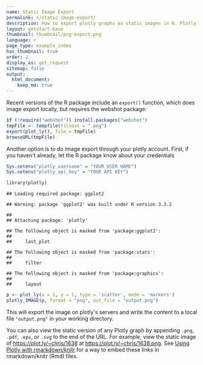 ```yaml
---
name: Static Image Export
permalink: r/static-image-export/
description: How to export plotly graphs as static images in R. Plotly supports png, svg, jpg, and pdf image export.
layout: getstart-base
thumbnail: thumbnail/png-export.png
language: r
page_type: example_index
has_thumbnail: true
order: 2
display_as: get_request
sitemap: false
output: 
  html_document:
    keep_md: true
---
```


Recent versions of the R package include an `export()` function, which does image export locally, but requires the webshot package:


```r
if (!require("webshot")) install.packages("webshot")
tmpFile <- tempfile(fileext = ".png")
export(plot_ly(), file = tmpFile)
browseURL(tmpFile)
```

Another option is to do image export through your plotly account. First, if you haven't already, let the R package know about your credentials


```r
Sys.setenv("plotly_username" = "YOUR USER NAME")
Sys.setenv("plotly_api_key" = "YOUR API KEY")
```


```r
library(plotly)
```

```
## Loading required package: ggplot2
```

```
## Warning: package 'ggplot2' was built under R version 3.3.2
```

```
## 
## Attaching package: 'plotly'
```

```
## The following object is masked from 'package:ggplot2':
## 
##     last_plot
```

```
## The following object is masked from 'package:stats':
## 
##     filter
```

```
## The following object is masked from 'package:graphics':
## 
##     layout
```

```r
p <- plot_ly(x = 1, y = 1, type = 'scatter', mode = 'markers')
plotly_IMAGE(p, format = "png", out_file = "output.png")
```

This will export the image on plotly's servers and write the content to a local file `"output.png"` in your working directory.

You can also view the static version of any Plotly graph by appending `.png`,
`.pdf`, `.eps`, or `.svg` to the end of the URL. For example, view the static image of <https://plot.ly/~chris/1638> at <https://plot.ly/~chris/1638.png>. See [Using Plotly with rmarkdown/knitr](https://plot.ly/r/knitr/) for a way to embed these links in rmarkdown/knitr (Rmd) files.
